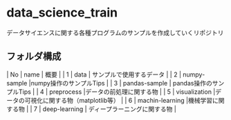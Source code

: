 # data_science_train

データサイエンスに関する各種プログラムのサンプルを作成していくリポジトリ

## フォルダ構成
| No | name | 概要 |
| 1 | data | サンプルで使用するデータ |
| 2 | numpy-sample |numpy操作のサンプルTips |
| 3 | pandas-sample | pandas操作のサンプルTips |
| 4 | preprocess |データの前処理に関する物 |
| 5 | visualization |データの可視化に関する物（matplotlib等） |
| 6 | machin-learning |機械学習に関する物 |
| 7 | deep-learning | ディープラーニングに関する物 |

